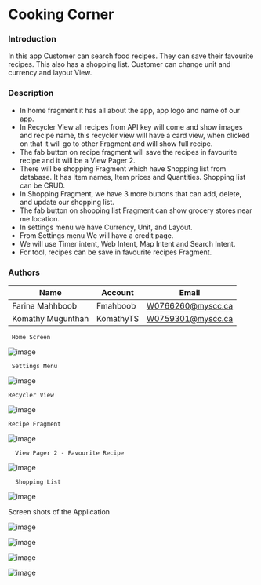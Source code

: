 # **Cooking Corner**

### Introduction
In this app Customer can search food recipes. They can save their favourite recipes. This also has a shopping list. Customer can change unit and currency and layout View.

### Description
*	In home fragment it has all about the app, app logo and name of our app.
*	In Recycler View all recipes from API key will come and show images and recipe name, this recycler view will have a card view, when clicked on that it will go to other Fragment and will show full recipe.
*	The fab button on recipe fragment will save the recipes in favourite recipe and it will be a View Pager 2.
*	There will be shopping Fragment which have Shopping list from database. It has Item names, Item prices and Quantities. Shopping list can be CRUD.
*	In Shopping Fragment, we have 3 more buttons that can add, delete, and update our shopping list. 
*	The fab button on shopping list Fragment can show grocery stores near me location.
*	In settings menu we have Currency, Unit, and Layout.
*	From Settings menu We will have a credit page.
*	We will use Timer intent, Web Intent, Map Intent and Search Intent.
*	For tool, recipes can be save in favourite recipes Fragment. 



### Authors

| 		Name          |     Account |      Email         |
| ----------------  | ------------| ------------------ |
| Farina Mahhboob   | Fmahboob    | W0766260@myscc.ca
| Komathy Mugunthan | KomathyTS   | W0759301@myscc.ca


     Home Screen
 
![image](https://user-images.githubusercontent.com/91429784/156242035-9fe52012-185f-4bcd-85ea-a07960518bf1.png)

     Settings Menu

![image](https://user-images.githubusercontent.com/91429784/156242092-e25237e8-4b99-47e7-b1b1-38f3de3c3c75.png)


    Recycler View       
    
![image](https://user-images.githubusercontent.com/91429784/156243117-7c1f27d1-dd0c-4fc6-9ad9-ef11d5567791.png)

    Recipe Fragment
    
![image](https://user-images.githubusercontent.com/91429784/156243270-655f0221-9e85-4c24-9e18-b3dfd5d1ea60.png)

      View Pager 2 - Favourite Recipe

![image](https://user-images.githubusercontent.com/91429784/156243397-477162c5-10d2-47fd-8458-edc46373f848.png)

      Shopping List
![image](https://user-images.githubusercontent.com/91429784/156243458-61bc5e11-db01-493c-82ab-f44316137b26.png)



Screen shots of the Application

![image](https://user-images.githubusercontent.com/91429784/163279088-eab2f3d5-8418-4399-92ec-461fa288e359.png)

![image](https://user-images.githubusercontent.com/91429784/163279275-5c730dd1-7e5b-4196-b943-18474e0055e7.png)

![image](https://user-images.githubusercontent.com/91429784/163279304-da363257-07e0-4eab-bc2b-b8348fd3d066.png)

![image](https://user-images.githubusercontent.com/91429784/163279332-05c94990-30cb-4432-8eca-dc6ff25bb786.png)



